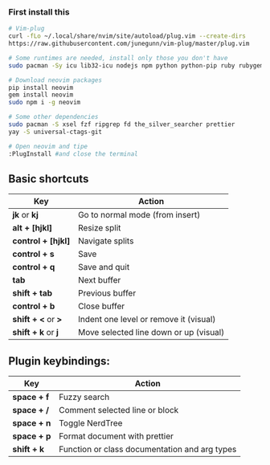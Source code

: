 
### First install this
```bash
# Vim-plug
curl -fLo ~/.local/share/nvim/site/autoload/plug.vim --create-dirs
https://raw.githubusercontent.com/junegunn/vim-plug/master/plug.vim

# Some runtimes are needed, install only those you don't have
sudo pacman -Sy icu lib32-icu nodejs npm python python-pip ruby rubygems

# Download neovim packages
pip install neovim
gem install neovim
sudo npm i -g neovim

# Some other dependencies
sudo pacman -S xsel fzf ripgrep fd the_silver_searcher prettier
yay -S universal-ctags-git

# Open neovim and tipe
:PlugInstall #and close the terminal
```
## Basic shortcuts
| Key                    | Action                                 |
| ---------------------- | -------------------------------------- |
| **jk** or **kj**       | Go to normal mode (from insert)        |
| **alt + [hjkl]**       | Resize split                           |
| **control + [hjkl]**   | Navigate splits                        |
| **control + s**        | Save                                   |
| **control + q**        | Save and quit                          |
| **tab**                | Next buffer                            |
| **shift + tab**        | Previous buffer                        |
| **control + b**        | Close buffer                           |
| **shift + <** or **>** | Indent one level or remove it (visual) |
| **shift + k** or **j** | Move selected line down or up (visual) |

## Plugin keybindings:

| Key           | Action                                        |
| ------------- | --------------------------------------------- |
| **space + f** | Fuzzy search                                  |
| **space + /** | Comment selected line or block                |
| **space + n** | Toggle NerdTree                               |
| **space + p** | Format document with prettier                 |
| **shift + k** | Function or class documentation and arg types |
